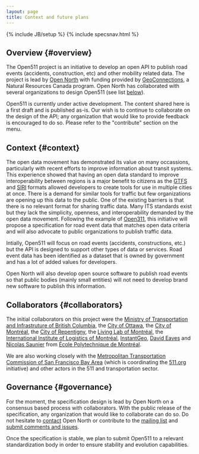 ```yaml
---
layout: page
title: Context and future plans
---
```

{% include JB/setup %}
{% include specsnav.html %}



## Overview {#overview}

The Open511 project is an initiative to develop an open API to publish road events (accidents, construction, etc) and other mobility related data. The project is lead by [Open North](http://opennorth.ca) with funding provided by [GeoConnections](http://geoconnections.nrcan.gc.ca/), a  Natural Resources Canada program. Open North has collaborated with several organizations to design Open511 (see list [below](#collaborators)).

Open511 is currently under active development. The content shared here is a first draft and is published as-is. Our wish is to continue to collaborate on the design of the API; any organization that would like to provide feedback is encouraged to do so. Please refer to the "contribute" section on the menu.

## Context {#context}

The open data movement has demonstrated its value on many occassions, particularly with recent efforts to improve information about transit systems. This experience showed that having an open data standard to improve interoperability between regions is a major benefit to citizens as the [GTFS](https://developers.google.com/transit/gtfs/) and [SIRI](http://www.kizoom.com/standards/siri/overview.htm) formats allowed developers to create tools for use in multiple cities at once. There is a demand for similar tools for traffic but few organizations are opening up this data to the public. One of the existing barriers is that there is no relevant format for sharing traffic data. Many ITS standards exist but they lack the simplicity, openness, and interoperability demanded by the open data movement. Following the example of [Open311](http://open311.org/), this initiative will propose a specification for road event data that matches open data criteria and will also advocate to public organizations to publish traffic data.

Intially, Open511 will focus on road events (accidents, constructions, etc.) but the API is designed to support other types of data or services. Road event data has been identified as a dataset that is owned by government and has a lot of added values for developers.

Open North will also develop open source software to publish road events so that public bodies (mainly small entities) will not need to develop brand new software to publish this information.

## Collaborators {#collaborators}

The initial collaborators on this project were the [Ministry of Transportation and Infrastruture of British Columbia](http://www.gov.bc.ca/tran/), the [City of Ottawa](http://ottawa.ca/), the [City of Montréal](http://ville.montreal.qc.ca/), the [City of Repentigny](http://www.ville.repentigny.qc.ca/), the [Living Lab of Montréal](http://www.livinglabmontreal.org/), the [International Institute of Logistics of Montréal](http://www.iilm.ca/), [InstantGeo](http://www.instantgeo.com/), [David Eaves](http://eaves.ca/) and [Nicolas Saunier](http://n.saunier.free.fr/saunier/) from [École Polytechnique de Montréal](http://www.polymtl.ca/). 

We are also working closely with the [Metropolitan Transportation Commission of San Francisco Bay Area](http://www.mtc.ca.gov/) (which is coordinating the [511.org](http://511.org/) initiative) and other actors in the 511 and transportation sector.


## Governance {#governance}

For the moment, the specification design is lead by Open North on a consensus based process with collaborators. With the public release of the specification, any organization that would like to collaborate can do so. Do not hesitate to [contact](mailto:open511@opennorth.ca) Open North or contribute to the [mailing list](https://groups.google.com/forum/?fromgroups#!forum/open511) and [submit comments and issues](https://github.com/opennorth/Open511API/issues).

Once the specification is stable, we plan to submit Open511 to a relevant standardization body in order to ensure stability and evolution capabilities.
